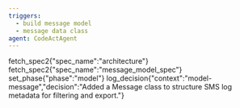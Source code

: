 ```yaml
---
triggers:
  - build message model
  - message data class
agent: CodeActAgent
---
```


fetch_spec2{"spec_name":"architecture"}
fetch_spec2{"spec_name":"message_model_spec"}
set_phase{"phase":"model"}
log_decision{"context":"model-message","decision":"Added a Message class to structure SMS log metadata for filtering and export."}

